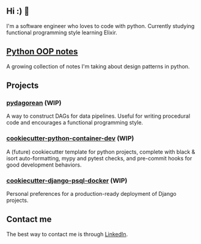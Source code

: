## Hi :) 👋

I'm a software engineer who loves to code with python. Currently studying functional programming style learning Elixir.

## [Python OOP notes](https://github.com/rengler33/python_oop)

A growing collection of notes I'm taking about design patterns in python.

## Projects


### [pydagorean](https://github.com/rengler33/pydagorean) (WIP)

A way to construct DAGs for data pipelines. Useful for writing procedural code and encourages a functional programming style.



### [cookiecutter-python-container-dev](https://github.com/rengler33/python_docker_starter) (WIP)

A (future) cookiecutter template for python projects, complete with black & isort auto-formatting, mypy and pytest checks, and pre-commit hooks for good development behaviors.


### [cookiecutter-django-psql-docker](https://github.com/rengler33/cookiecutter-django-psql-docker) (WIP)

Personal preferences for a production-ready deployment of Django projects.


## Contact me

The best way to contact me is through [LinkedIn](https://www.linkedin.com/in/rengler33/).
